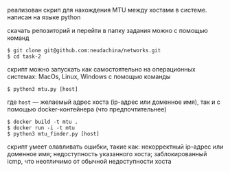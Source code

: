 реализован скрип для нахождения MTU между хостами в системе. написан на языке python

скачать репозиторий и перейти в папку задания можно с помощью команд
```
$ git clone git@github.com:neudachina/networks.git
$ cd task-2
```

скрипт можно запускать 
как самостоятельно на операционных системах: MacOs, Linux, Windows с помощью команды
```
$ python3 mtu.py [host]
```
где `host` –– желаемый адрес хоста (ip-адрес или доменное имя), так и с помощью docker-контейнера (что предпочтительнее)
```
$ docker build -t mtu .
$ docker run -i -t mtu
$ python3 mtu_finder.py [host]
```

скрипт умеет олавливать ошибки, такие как: некорректный ip-адрес или доменное имя; недоступность указанного хоста; 
заблокированный icmp, что неотличимо от обычной недоступности хоста
